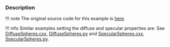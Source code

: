 ### Description

!!! note
    The original source code for this example is [here](https://gitlab.kitware.com/vtk/vtk/blob/73465690278158b9e89661cd6aed26bead781378/Examples/Rendering/Cxx/SpecularSpheres.cxx).

!!! info
    Similar examples setting the diffuse and specular properties are:
    See [DiffuseSpheres.cxx](https://lorensen.github.io/VTKExamples/site/Cxx/Rendering/DiffuseSpheres/), [DiffuseSpheres.py](https://lorensen.github.io/VTKExamples/site/Python/Rendering/DiffuseSpheres/) and [SpecularSpheres.cxx](https://lorensen.github.io/VTKExamples/site/Cxx/Rendering/SpecularSpheres/), [SpecularSpheres.py](https://lorensen.github.io/VTKExamples/site/Python/Rendering/SpecularSpheres/).
